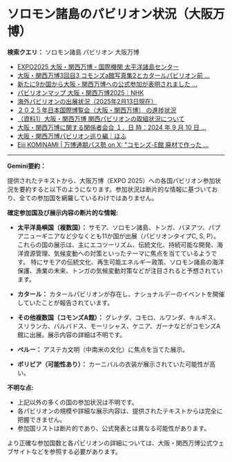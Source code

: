 # ソロモン諸島のパビリオン状況（大阪万博）

**検索クエリ：** ソロモン諸島 パビリオン 大阪万博

- [EXPO2025 大阪・関西万博 - 国際機関 太平洋諸島センター](https://pic.or.jp/featured_word/10255/)
- [大阪・関西万博3回目3 コモンズa館写真集2とカタールパビリオン前 ...](https://ameblo.jp/bomuu/entry-12895014892.html)
- [新たに9か国から大阪・関西万博への公式参加が表明されました ...](https://www.expo2025.or.jp/news/news-20220531-01/)
- [パビリオンマップ 大阪・関西万博2025｜NHK](https://www3.nhk.or.jp/news/special/osaka_expo/pavilion/)
- [海外パビリオンの出展状況（2025年2月13日現在）](https://www.expo2025.or.jp/wp/wp-content/uploads/a540fe7a1c36ecb72730a77aa1a36011.pdf)
- [２０２５年日本国際博覧会（大阪・関西万博） の進捗状況](https://www.cas.go.jp/jp/seisaku/expo_suisin_honbu/kankei_renraku/dai5/siryou1.pdf)
- [（資料1）大阪・関西万博 関西パビリオンの取組状況について](https://www.kouiki-kansai.jp/material/files/group/3/1-170shiryo1.pdf)
- [大阪・関西万博に関する関係者会合 １．日 時：2024 年 9 月 10 日 ...](https://www.cas.go.jp/jp/seisaku/osaka_kansai_banpaku/pdf/r60910_siryou1.pdf)
- [大阪・関西万博パビリオン巡り編｜ほふ](https://note.com/matugeya/n/nedf39f8182d6)
- [Eiji KOMINAMI | 万博通期パス勢 on X: "コモンズ-E館 廃材で作った ...](https://twitter.com/eijikominami/status/1913533480979538364)


---

**Gemini要約：**

提供されたテキストから、大阪万博（EXPO 2025）への各国パビリオン参加状況を要約すると以下のようになります。参加状況は断片的な情報に基づいており、全ての参加国を網羅しているわけではありません。

**確定参加国及び展示内容の断片的な情報:**

* **太平洋島嶼国（複数国）：** サモア、ソロモン諸島、トンガ、バヌアツ、パプアニューギニアなど少なくとも11か国が出展（パビリオンタイプC, S, P）。これらの国の展示は、主にエコツーリズム、伝統文化、持続可能な開発、海洋資源管理、気候変動への対策といったテーマに焦点を当てているようです。  特にサモアの伝統文化、再生可能エネルギー政策、ソロモン諸島の海洋保護、漁業の未来、トンガの気候変動対策などが注目されると予想されています。


* **カタール：** カタールパビリオンが存在し、ナショナルデーのイベントを開催していたことが報告されています。


* **その他複数国（コモンズA館）：** グレナダ、コモロ、ルワンダ、キルギス、スリランカ、バルバドス、モーリシャス、ケニア、ガーナなどがコモンズA館に出展。展示内容の詳細は不明です。


* **ペルー：** アステカ文明（中南米の文化）に焦点を当てた展示。


* **ボリビア（可能性あり）：** カーニバルの衣装が展示されていた可能性が高い。


**不明な点:**

* 上記以外の多くの国の参加状況は不明です。
* 各パビリオンの規模や詳細な展示内容は、提供されたテキストからは完全に把握できません。
* 参加国リストは断片的であり、公式発表とは異なる可能性があります。


より正確な参加国数と各パビリオンの詳細については、大阪・関西万博公式ウェブサイトなどを参照する必要があります。

